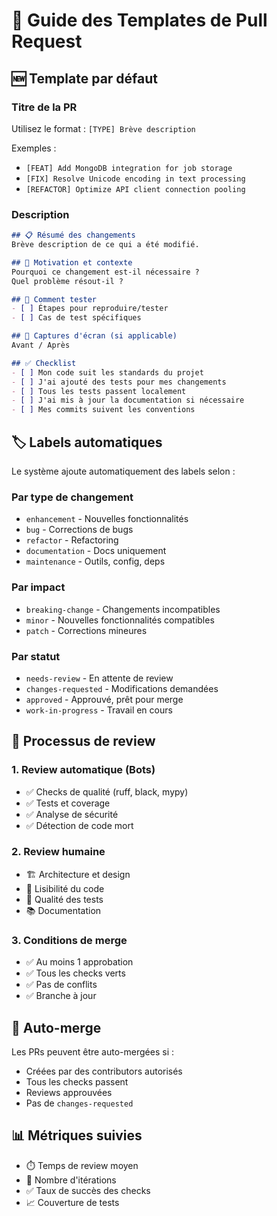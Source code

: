 # 🚦 Guide des Templates de Pull Request

## 🆕 Template par défaut

### Titre de la PR
Utilisez le format : `[TYPE] Brève description`

Exemples :
- `[FEAT] Add MongoDB integration for job storage`
- `[FIX] Resolve Unicode encoding in text processing`  
- `[REFACTOR] Optimize API client connection pooling`

### Description
```markdown
## 📋 Résumé des changements
Brève description de ce qui a été modifié.

## 🎯 Motivation et contexte
Pourquoi ce changement est-il nécessaire ?
Quel problème résout-il ?

## 🧪 Comment tester
- [ ] Étapes pour reproduire/tester
- [ ] Cas de test spécifiques

## 📸 Captures d'écran (si applicable)
Avant / Après

## ✅ Checklist
- [ ] Mon code suit les standards du projet
- [ ] J'ai ajouté des tests pour mes changements
- [ ] Tous les tests passent localement
- [ ] J'ai mis à jour la documentation si nécessaire
- [ ] Mes commits suivent les conventions
```

## 🏷️ Labels automatiques

Le système ajoute automatiquement des labels selon :

### Par type de changement
- `enhancement` - Nouvelles fonctionnalités
- `bug` - Corrections de bugs
- `refactor` - Refactoring
- `documentation` - Docs uniquement
- `maintenance` - Outils, config, deps

### Par impact
- `breaking-change` - Changements incompatibles
- `minor` - Nouvelles fonctionnalités compatibles  
- `patch` - Corrections mineures

### Par statut
- `needs-review` - En attente de review
- `changes-requested` - Modifications demandées
- `approved` - Approuvé, prêt pour merge
- `work-in-progress` - Travail en cours

## 🔄 Processus de review

### 1. Review automatique (Bots)
- ✅ Checks de qualité (ruff, black, mypy)
- ✅ Tests et coverage
- ✅ Analyse de sécurité  
- ✅ Détection de code mort

### 2. Review humaine
- 🏗️ Architecture et design
- 📖 Lisibilité du code
- 🧪 Qualité des tests
- 📚 Documentation

### 3. Conditions de merge
- ✅ Au moins 1 approbation
- ✅ Tous les checks verts
- ✅ Pas de conflits
- ✅ Branche à jour

## 🚀 Auto-merge

Les PRs peuvent être auto-mergées si :
- Créées par des contributors autorisés
- Tous les checks passent
- Reviews approuvées
- Pas de `changes-requested`

## 📊 Métriques suivies

- ⏱️ Temps de review moyen
- 🔄 Nombre d'itérations
- ✅ Taux de succès des checks
- 📈 Couverture de tests
